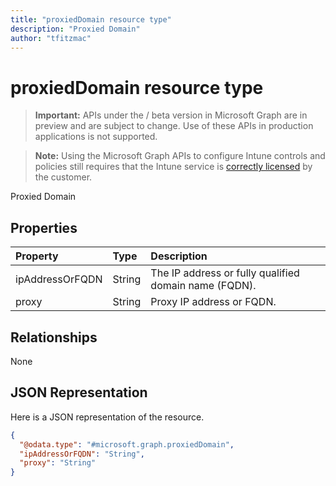 ```yaml
---
title: "proxiedDomain resource type"
description: "Proxied Domain"author: "tfitzmac"
---
```


# proxiedDomain resource type

> **Important:** APIs under the / beta version in Microsoft Graph are in preview and are subject to change. Use of these APIs in production applications is not supported.

> **Note:** Using the Microsoft Graph APIs to configure Intune controls and policies still requires that the Intune service is [correctly licensed](https://go.microsoft.com/fwlink/?linkid=839381) by the customer.

Proxied Domain

## Properties
|Property|Type|Description|
|:---|:---|:---|
|ipAddressOrFQDN|String|The IP address or fully qualified domain name (FQDN).|
|proxy|String|Proxy IP address or FQDN.|

## Relationships
None

## JSON Representation
Here is a JSON representation of the resource.
<!-- {
  "blockType": "resource",
  "keyProperty": "id",
  "@odata.type": "microsoft.graph.proxiedDomain"
}
-->
``` json
{
  "@odata.type": "#microsoft.graph.proxiedDomain",
  "ipAddressOrFQDN": "String",
  "proxy": "String"
}
```



